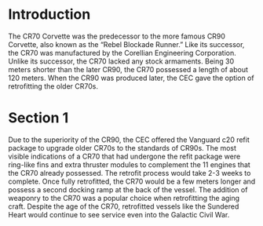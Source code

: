 # Introduction

The CR70 Corvette was the predecessor to the more famous CR90 Corvette, also known as the “Rebel Blockade Runner.” Like its successor, the CR70 was manufactured by the Corellian Engineering Corporation.
Unlike its successor, the CR70 lacked any stock armaments.
Being 30 meters shorter than the later CR90, the CR70 possessed a length of about 120 meters.
When the CR90 was produced later, the CEC gave the option of retrofitting the older CR70s.

# Section 1

Due to the superiority of the CR90, the CEC offered the Vanguard c20 refit package to upgrade older CR70s to the standards of CR90s.
The most visible indications of a CR70 that had undergone the refit package were ring-like fins and extra thruster modules to complement the 11 engines that the CR70 already possessed.
The retrofit process would take 2-3 weeks to complete.
Once fully retrofitted, the CR70 would be a few meters longer and possess a second docking ramp at the back of the vessel.
The addition of weaponry to the CR70 was a popular choice when retrofitting the aging craft.
Despite the age of the CR70, retrofitted vessels like the Sundered Heart would continue to see service even into the Galactic Civil War.

